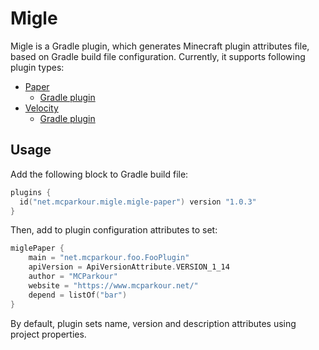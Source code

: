 # Migle

Migle is a Gradle plugin, which generates Minecraft plugin attributes file, based on Gradle build file configuration. Currently, it supports following plugin types:

* [Paper](https://github.com/PaperMC/Paper)
  * [Gradle plugin](https://plugins.gradle.org/plugin/net.mcparkour.migle.migle-paper)
* [Velocity](https://github.com/VelocityPowered/Velocity)
  * [Gradle plugin](https://plugins.gradle.org/plugin/net.mcparkour.migle.migle-velocity)

## Usage

Add the following block to Gradle build file:

```kotlin
plugins {
  id("net.mcparkour.migle.migle-paper") version "1.0.3"
}
```

Then, add to plugin configuration attributes to set:

```kotlin
miglePaper {
	main = "net.mcparkour.foo.FooPlugin"
	apiVersion = ApiVersionAttribute.VERSION_1_14
	author = "MCParkour"
	website = "https://www.mcparkour.net/"
	depend = listOf("bar")
}
```

By default, plugin sets name, version and description attributes using project properties.
